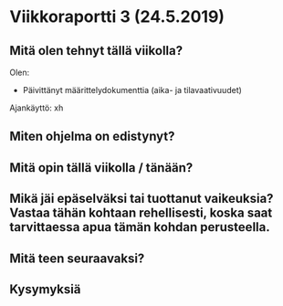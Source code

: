 
# Viikkoraportti 3 (24.5.2019)

## Mitä olen tehnyt tällä viikolla?

Olen:
* Päivittänyt määrittelydokumenttia (aika- ja tilavaativuudet)

Ajankäyttö: xh

## Miten ohjelma on edistynyt?

## Mitä opin tällä viikolla / tänään?

## Mikä jäi epäselväksi tai tuottanut vaikeuksia? Vastaa tähän kohtaan rehellisesti, koska saat tarvittaessa apua tämän kohdan perusteella.

## Mitä teen seuraavaksi?

## Kysymyksiä



